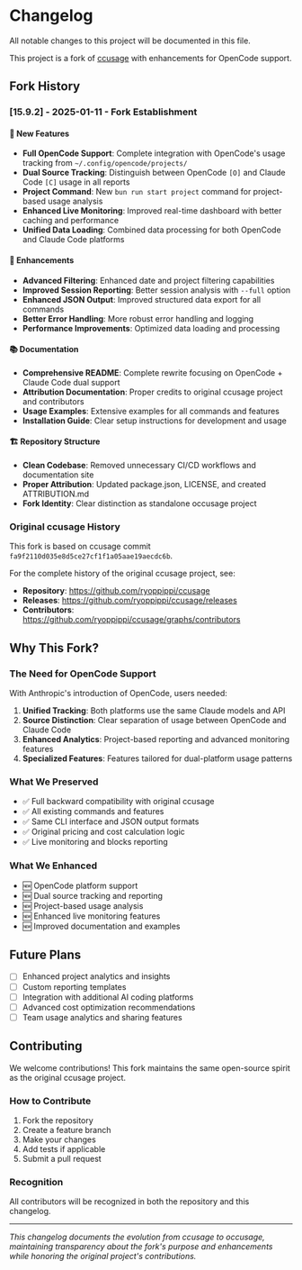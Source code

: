 # Changelog

All notable changes to this project will be documented in this file.

This project is a fork of [ccusage](https://github.com/ryoppippi/ccusage) with enhancements for OpenCode support.

## Fork History

### [15.9.2] - 2025-01-11 - Fork Establishment

#### 🚀 New Features
- **Full OpenCode Support**: Complete integration with OpenCode's usage tracking from `~/.config/opencode/projects/`
- **Dual Source Tracking**: Distinguish between OpenCode `[O]` and Claude Code `[C]` usage in all reports
- **Project Command**: New `bun run start project` command for project-based usage analysis
- **Enhanced Live Monitoring**: Improved real-time dashboard with better caching and performance
- **Unified Data Loading**: Combined data processing for both OpenCode and Claude Code platforms

#### 🔧 Enhancements
- **Advanced Filtering**: Enhanced date and project filtering capabilities
- **Improved Session Reporting**: Better session analysis with `--full` option
- **Enhanced JSON Output**: Improved structured data export for all commands
- **Better Error Handling**: More robust error handling and logging
- **Performance Improvements**: Optimized data loading and processing

#### 📚 Documentation
- **Comprehensive README**: Complete rewrite focusing on OpenCode + Claude Code dual support
- **Attribution Documentation**: Proper credits to original ccusage project and contributors
- **Usage Examples**: Extensive examples for all commands and features
- **Installation Guide**: Clear setup instructions for development and usage

#### 🏗️ Repository Structure
- **Clean Codebase**: Removed unnecessary CI/CD workflows and documentation site
- **Proper Attribution**: Updated package.json, LICENSE, and created ATTRIBUTION.md
- **Fork Identity**: Clear distinction as standalone occusage project

### Original ccusage History

This fork is based on ccusage commit `fa9f2110d035e8d5ce27cf1f1a05aae19aecdc6b`.

For the complete history of the original ccusage project, see:
- **Repository**: https://github.com/ryoppippi/ccusage
- **Releases**: https://github.com/ryoppippi/ccusage/releases
- **Contributors**: https://github.com/ryoppippi/ccusage/graphs/contributors

## Why This Fork?

### The Need for OpenCode Support

With Anthropic's introduction of OpenCode, users needed:

1. **Unified Tracking**: Both platforms use the same Claude models and API
2. **Source Distinction**: Clear separation of usage between OpenCode and Claude Code
3. **Enhanced Analytics**: Project-based reporting and advanced monitoring features
4. **Specialized Features**: Features tailored for dual-platform usage patterns

### What We Preserved

- ✅ Full backward compatibility with original ccusage
- ✅ All existing commands and features
- ✅ Same CLI interface and JSON output formats
- ✅ Original pricing and cost calculation logic
- ✅ Live monitoring and blocks reporting

### What We Enhanced

- 🆕 OpenCode platform support
- 🆕 Dual source tracking and reporting
- 🆕 Project-based usage analysis
- 🆕 Enhanced live monitoring features
- 🆕 Improved documentation and examples

## Future Plans

- [ ] Enhanced project analytics and insights
- [ ] Custom reporting templates
- [ ] Integration with additional AI coding platforms
- [ ] Advanced cost optimization recommendations
- [ ] Team usage analytics and sharing features

## Contributing

We welcome contributions! This fork maintains the same open-source spirit as the original ccusage project.

### How to Contribute

1. Fork the repository
2. Create a feature branch
3. Make your changes
4. Add tests if applicable
5. Submit a pull request

### Recognition

All contributors will be recognized in both the repository and this changelog.

---

*This changelog documents the evolution from ccusage to occusage, maintaining transparency about the fork's purpose and enhancements while honoring the original project's contributions.*